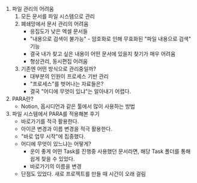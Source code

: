 1. 파일 관리의 어려움
   1. 모든 문서를 파일 시스템으로 관리
   2. 폐쇄망에서 문서 관리의 어려움
      - 응집도가 낮은 엑셀 문서들
      - "내용으로 검색이 불가능" - 암호화로 인해 무효화된 "파일 내용으로 검색" 기능
      - 결국 내가 찾고 싶은 내용이 어떤 문서에 있을지 찾기가 매우 어려움
      - 형상관리, 동시편집 어려움
   3. 기존엔 어떤 방식으로 관리중일까?
      - 대부분의 인원이 프로세스 기반 관리
      - "프로세스"를 벗어나는 자료들은?
      - 결국 "어디에 무엇이 있냐"는 알아내기 어렵다. 
2. PARA란?
   - Notion, 옵시디언과 같은 툴에서 많이 사용하는 방법
3. 파일 시스템에서 PARA를 적용해본 후기
   - 바로가기를 적극 활용한다.
   - 아이콘 변경과 이름 변경을 적극 활용한다.
   - "바로 업무 시작"에 집중했다.
   - 어디에 무엇이 있느냐는 어떻게?
     - 운이 좋게 어떤 Task를 진행중 사용했던 문서라면, 해당 Task 폴더를 통해 쉽게 찾을 수 있었다.
     - 바로가기의 이름을 변경
   - 단점도 있었다. 새로 프로젝트를 만들 때 시간이 오래 걸림